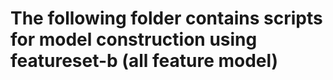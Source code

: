 # The following folder contains scripts for model construction using featureset-b (all feature model) 
